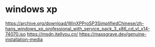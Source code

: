 
# windows xp

https://archive.org/download/WinXPProSP3SimplifiedChinese/zh-hans_windows_xp_professional_with_service_pack_3_x86_cd_vl_x14-74070.iso
https://msdn.itellyou.cn/
https://massgrave.dev/genuine-installation-media

